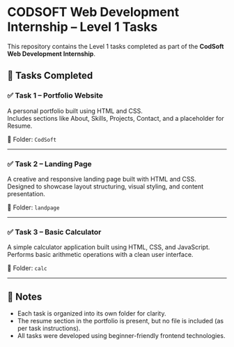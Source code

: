 # CODSOFT Web Development Internship – Level 1 Tasks

This repository contains the Level 1 tasks completed as part of the **CodSoft Web Development Internship**.

## 🔧 Tasks Completed

### ✅ Task 1 – Portfolio Website
A personal portfolio built using HTML and CSS.  
Includes sections like About, Skills, Projects, Contact, and a placeholder for Resume.

📁 Folder: `CodSoft`

---

### ✅ Task 2 – Landing Page
A creative and responsive landing page built with HTML and CSS.  
Designed to showcase layout structuring, visual styling, and content presentation.

📁 Folder: `landpage`

---

### ✅ Task 3 – Basic Calculator
A simple calculator application built using HTML, CSS, and JavaScript.  
Performs basic arithmetic operations with a clean user interface.

📁 Folder: `calc`

---

## 📌 Notes
- Each task is organized into its own folder for clarity.
- The resume section in the portfolio is present, but no file is included (as per task instructions).
- All tasks were developed using beginner-friendly frontend technologies.



